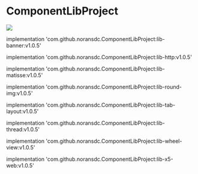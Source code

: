 # ComponentLibProject


[![](https://jitpack.io/v/noransdc/ComponentLibProject.svg)](https://jitpack.io/#noransdc/ComponentLibProject)

implementation 'com.github.noransdc.ComponentLibProject:lib-banner:v1.0.5'

implementation 'com.github.noransdc.ComponentLibProject:lib-http:v1.0.5'

implementation 'com.github.noransdc.ComponentLibProject:lib-matisse:v1.0.5'

implementation 'com.github.noransdc.ComponentLibProject:lib-round-img:v1.0.5'

implementation 'com.github.noransdc.ComponentLibProject:lib-tab-layout:v1.0.5'

implementation 'com.github.noransdc.ComponentLibProject:lib-thread:v1.0.5'

implementation 'com.github.noransdc.ComponentLibProject:lib-wheel-view:v1.0.5'

implementation 'com.github.noransdc.ComponentLibProject:lib-x5-web:v1.0.5'

